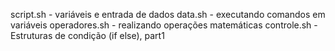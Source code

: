 script.sh - variáveis e entrada de dados
data.sh - executando comandos em variáveis
operadores.sh - realizando operações matemáticas
controle.sh - Estruturas de condição (if else), part1